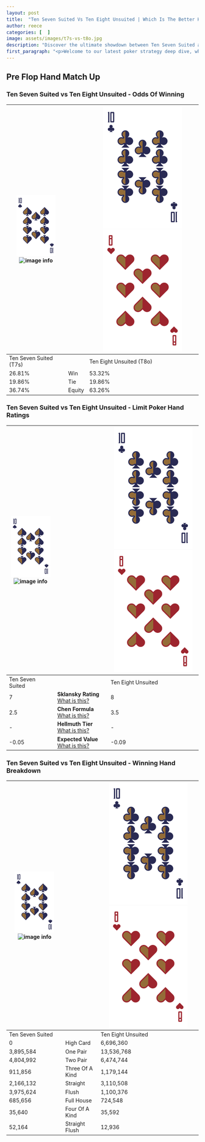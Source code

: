 ```yaml
---
layout: post
title:  "Ten Seven Suited Vs Ten Eight Unsuited | Which Is The Better Hand In Poker? A Complete Guide"
author: reece
categories: [  ]
image: assets/images/t7s-vs-t8o.jpg
description: "Discover the ultimate showdown between Ten Seven Suited and Ten Eight Unsuited in poker! Uncover the odds, strategies, and scenarios where one hand triumphs over the other. Get ready to up your poker game with this thrilling analysis."
first_paragraph: "<p>Welcome to our latest poker strategy deep dive, where we're pitting two distinct hands against each other in a high-stakes showdown: Ten Seven Suited vs Ten Eight Unsuited.</p><p>In the dynamic world of poker, every decision counts, and knowing which hand holds the upper hand is key to your success at the table.</p><p>In this article, we'll dissect these two hands, explore the scenarios where one dominates the other, and equip you with the knowledge to make strategic choices that can tip the odds in your favor.</p><p>Get ready to unravel the intriguing dynamics of these poker hands and elevate your game to new heights.</p>"
---
```




[comment]: # (sp0)

## Pre Flop Hand Match Up

<div class="table hand-ratings" markdown="1"> 



### Ten Seven Suited vs Ten Eight Unsuited - Odds Of Winning


    
| ![image info](assets/images/hand1/T.png) ![image info](assets/images/hand1/7s.png) |  | ![image info](assets/images/hand2/T.png) ![image info](assets/images/hand2/8o.png) |
| -------- | -------- | -------- |
| Ten Seven Suited (T7s) |  | Ten Eight Unsuited (T8o) |
| 26.81% | Win | 53.32% |
| 19.86% | Tie | 19.86% |
| 36.74% | Equity | 63.26% |




[comment]: # (sp1)



### Ten Seven Suited vs Ten Eight Unsuited - Limit Poker Hand Ratings


    
| ![image info](assets/images/hand1/T.png) ![image info](assets/images/hand1/7s.png) |  | ![image info](assets/images/hand2/T.png) ![image info](assets/images/hand2/8o.png) |
| -------- | -------- | -------- |
| Ten Seven Suited |  | Ten Eight Unsuited |
| 7 | **Sklansky Rating** [What is this?](/sklansky-rating-explained) | 8 |
| 2.5 | **Chen Formula** [What is this?](/chen-formula-explained) | 3.5 |
| - | **Hellmuth Tier** [What is this?](/Hellmuth-tier-explained) | - |
| -0.05 | **Expected Value** [What is this?](/expected-value-explained) | -0.09 |




[comment]: # (sp2)



### Ten Seven Suited vs Ten Eight Unsuited - Winning Hand Breakdown


    
| ![image info](assets/images/hand1/T.png) ![image info](assets/images/hand1/7s.png) |  | ![image info](assets/images/hand2/T.png) ![image info](assets/images/hand2/8o.png) |
| -------- | -------- | -------- |
| Ten Seven Suited |  | Ten Eight Unsuited |
| 0 | High Card | 6,696,360 |
| 3,895,584 | One Pair | 13,536,768 |
| 4,804,992 | Two Pair | 6,474,744 |
| 911,856 | Three Of A Kind | 1,179,144 |
| 2,166,132 | Straight | 3,110,508 |
| 3,975,624 | Flush | 1,100,376 |
| 685,656 | Full House | 724,548 |
| 35,640 | Four Of A Kind | 35,592 |
| 52,164 | Straight Flush | 12,936 |




[comment]: # (sp3)



</div>

[comment]: # (sp4)



[comment]: # (sp5)

